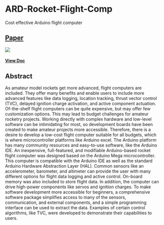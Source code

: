 # ARD-Rocket-Flight-Comp
Cost effective Arduino flight computer

## [Paper](https://telaak.dev/ARD-Rocket-Flight-Comp/Designing_an_Arduino_based_Rocket_Flight_Computer_for_Embedded_Systems_Education.pdf)

[![](https://telaak.dev/ARD-Rocket-Flight-Comp/Designing_an_Arduino_based_Rocket_Flight_Computer_for_Embedded_Systems_Education.png)](https://telaak.dev/ARD-Rocket-Flight-Comp/Designing_an_Arduino_based_Rocket_Flight_Computer_for_Embedded_Systems_Education.pdf)

#### [View Doc](https://telaak.dev/ARD-Rocket-Flight-Comp/Designing_an_Arduino_based_Rocket_Flight_Computer_for_Embedded_Systems_Education.pdf)

## Abstract

As amateur model rockets get more advanced, flight computers are included. They offer many benefits and enable users to include more advanced features like data logging, location tracking, thrust vector control (TVC), delayed ignition charge activation, and active component actuation. Of-the-shelf flight computers can be quite expensive, but may offer few customization options. This may lead to budget challenges for amateur rocketry projects. Working directly with complex hardware and low-level software can be intimidating for most, so development boards have been created to make amateur projects more accessible. Therefore, there is a desire to develop a low-cost flight computer suitable for all budgets, which is where microcontroller platforms like Arduino excel. The Arduino platform has many community resources and easy-to-use software, like the Arduino IDE. An inexpensive, full-featured, and modifiable Arduino-based rocket flight computer was designed based on the Arduino Mega microcontroller. This computer is compatible with the Arduino IDE as well as the standard Arduino Hardware Abstraction Layer (HAL). Common sensors like an accelerometer, barometer, and altimeter can provide the user with many different options for flight data logging and active control. On-board memory was also included to store flight data. In addition, the computer can drive high-power components like servos and ignition charges. To make software development more accessible for beginners, a comprehensive software package simplifies access to many of the sensors, communication, and external components, and a simple programming interface can be used to extract the data. Examples of certain control algorithms, like TVC, were developed to demonstrate their capabilities to users. 
